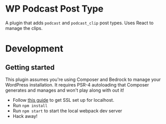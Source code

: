 # WP Podcast Post Type

A plugin that adds `podcast` and `podcast_clip` post types. Uses React to manage the clips.

# Development

## Getting started

This plugin assumes you're using Composer and Bedrock to manage your WordPress installation. It requires PSR-4 autoloading that Composer generates and manages and won't play along with out it!

- Follow [this guide](https://certsimple.com/blog/localhost-ssl-fix) to get SSL set up for localhost.
- Run `npm install`
- Run `npm start` to start the local webpack dev server
- Hack away!
